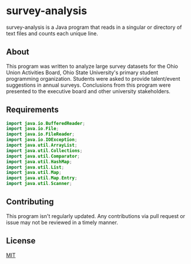 # survey-analysis

survey-analysis is a Java program that reads in a singular or directory of text files and counts each unique line.

## About

This program was written to analyze large survey datasets for the Ohio Union Activities Board, Ohio State University's primary student programming organization. Students were asked to provide talent/event suggestions in annual surveys. Conclusions from this program were presented to the executive board and other university stakeholders.

## Requirements

```java
import java.io.BufferedReader;
import java.io.File;
import java.io.FileReader;
import java.io.IOException;
import java.util.ArrayList;
import java.util.Collections;
import java.util.Comparator;
import java.util.HashMap;
import java.util.List;
import java.util.Map;
import java.util.Map.Entry;
import java.util.Scanner;
```

## Contributing
This program isn't regularly updated. Any contributions via pull request or issue may not be reviewed in a timely manner.

## License
[MIT](https://choosealicense.com/licenses/mit/)
 
